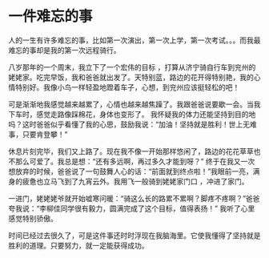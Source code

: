 # 一件难忘的事

人的一生有许多难忘的事，比如第一次演出，第一次上学，第一次考试。。。而我最难忘的事却是我的第一次远程骑行。

八岁那年的一个周末，我立下了一个宏伟的目标 ，打算从济宁骑自行车到兖州的姥姥家。吃完早饭，我和爸爸就出发了。天特别蓝，路边的花开得特别艳，我的心情特别好。我像小鸟一样轻盈地蹬着车子，心想，到兖州应该挺轻松的吧！

可是渐渐地我感觉越来越累了，心情也越来越焦躁了。我跟爸爸说要歇一会。当我下车时，感觉走路像踩棉花，身体也变形了。 我怀疑我的体力还能坚持到目的地吗？这时爸爸似乎看懂了我的心思，鼓励我说：“加油！坚持就是胜利！世上无难事，只要肯登攀！”

休息片刻完毕，我们又上路了。现在我不像一开始那样悠闲了，路边的花花草草也不那么可爱了。我总是想：“还有多远啊，再过多久才能到呀？” 终于在我又一次想放弃的时候，爸爸说了一句鼓舞人心的话：“前面就到终点啦！”我眼前一亮，满身的疲惫也立马飞到了九宵云外。我用飞一般骑到姥姥家门口 ，冲进了家门。

一进门，姥姥姥爷就开始嘘寒问暖：“骑这么长的路累不累啊？脚疼不疼啊？”爸爸夸我说：“李柳佳同学很有毅力，圆满完成了这个目标，值得表扬！” 我听了心里感觉特别骄傲。

时间已经过去很久了，可是这件事还时时浮现在我脑海里。它使我懂得了坚持就是胜利的道理。只要努力，就一定能获得成功。


